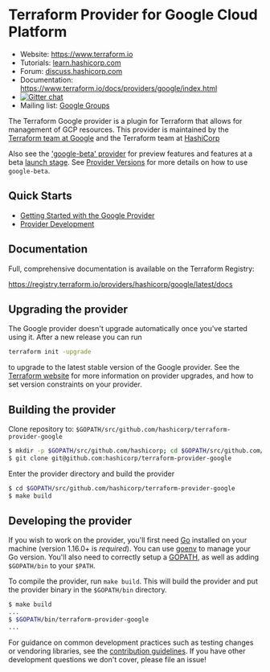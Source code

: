 Terraform Provider for Google Cloud Platform
==================

- Website: https://www.terraform.io
- Tutorials: [learn.hashicorp.com](https://learn.hashicorp.com/terraform?track=getting-started#getting-started)
- Forum: [discuss.hashicorp.com](https://discuss.hashicorp.com/c/terraform-providers/tf-google/)
- Documentation: https://www.terraform.io/docs/providers/google/index.html
- [![Gitter chat](https://badges.gitter.im/hashicorp-terraform/Lobby.png)](https://gitter.im/hashicorp-terraform/Lobby)
- Mailing list: [Google Groups](http://groups.google.com/group/terraform-tool)

The Terraform Google provider is a plugin for Terraform that allows for management of GCP resources.
This provider is maintained by the [Terraform team at Google](https://cloudplatform.googleblog.com/2017/03/partnering-on-open-source-Google-and-HashiCorp-engineers-on-managing-GCP-infrastructure.html) and the Terraform team at [HashiCorp](https://www.hashicorp.com/)

Also see the ['google-beta' provider](https://github.com/hashicorp/terraform-provider-google-beta) for preview features and features at a beta [launch stage](https://cloud.google.com/products#product-launch-stages). See [Provider Versions](https://www.terraform.io/docs/providers/google/provider_versions.html) for more details on how to use `google-beta`.

Quick Starts
----------------------

- [Getting Started with the Google Provider](https://registry.terraform.io/providers/hashicorp/google/latest/docs/guides/getting_started)
- [Provider Development](docs/contributing)

Documentation
----------------------

Full, comprehensive documentation is available on the Terraform Registry:

https://registry.terraform.io/providers/hashicorp/google/latest/docs

Upgrading the provider
----------------------

The Google provider doesn't upgrade automatically once you've started using it. After a new release you can run

```bash
terraform init -upgrade
```

to upgrade to the latest stable version of the Google provider. See the [Terraform website](https://www.terraform.io/docs/configuration/providers.html#provider-versions)
for more information on provider upgrades, and how to set version constraints on your provider.

Building the provider
---------------------

Clone repository to: `$GOPATH/src/github.com/hashicorp/terraform-provider-google`

```sh
$ mkdir -p $GOPATH/src/github.com/hashicorp; cd $GOPATH/src/github.com/hashicorp
$ git clone git@github.com:hashicorp/terraform-provider-google
```

Enter the provider directory and build the provider

```sh
$ cd $GOPATH/src/github.com/hashicorp/terraform-provider-google
$ make build
```

Developing the provider
---------------------------

If you wish to work on the provider, you'll first need [Go](http://www.golang.org)
installed on your machine (version 1.16.0+ is *required*). You can use [goenv](https://github.com/syndbg/goenv)
to manage your Go version. You'll also need to correctly setup a [GOPATH](http://golang.org/doc/code.html#GOPATH),
as well as adding `$GOPATH/bin` to your `$PATH`.

To compile the provider, run `make build`.
This will build the provider and put the provider binary in the `$GOPATH/bin`
directory.

```sh
$ make build
...
$ $GOPATH/bin/terraform-provider-google
...
```

For guidance on common development practices such as testing changes or
vendoring libraries, see the [contribution guidelines](https://github.com/hashicorp/terraform-provider-google/blob/master/.github/CONTRIBUTING.md).
If you have other development questions we don't cover, please file an issue!
